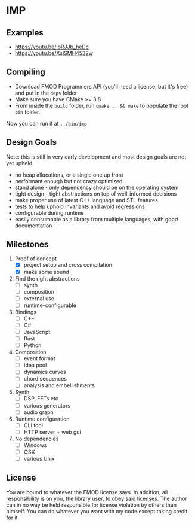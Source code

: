 # IMP

## Examples

- https://youtu.be/lbRJJb_heDc
- https://youtu.be/XslSMH4532w

## Compiling

- Download FMOD Programmers API (you'll need a license, but it's free) and put in the `deps` folder
- Make sure you have CMake >= 3.8
- From inside the `build` folder, run `cmake .. && make` to populate the root `bin` folder.

Now you can run it at `../bin/imp`

## Design Goals

Note: this is still in very early development and most design goals are not yet upheld.

- no heap allocations, or a single one up front
- performant enough but not crazy optimized
- stand alone - only dependency should be on the operating system
- tight design - tight abstractions on top of well-informed decisions
- make proper use of latest C++ language and STL features
- tests to help uphold invariants and avoid regressions
- configurable during runtime
- easily consumable as a library from multiple languages, with good documentation

## Milestones

1. Proof of concept
    - [x] project setup and cross compilation
    - [x] make some sound
1. Find the right abstractions
    - [ ] synth
    - [ ] composition
    - [ ] external use
    - [ ] runtime-configurable
1. Bindings
    - [ ] C++
    - [ ] C#
    - [ ] JavaScript
    - [ ] Rust
    - [ ] Python
1. Composition
    - [ ] event format
    - [ ] idea pool
    - [ ] dynamics curves
    - [ ] chord sequences
    - [ ] analysis and embellishments
1. Synth
    - [ ] DSP, FFTs etc
    - [ ] various generators
    - [ ] audio graph
1. Runtime configuration
    - [ ] CLI tool
    - [ ] HTTP server + web gui
1. No dependencies
    - [ ] Windows
    - [ ] OSX
    - [ ] various Unix

## License

You are bound to whatever the FMOD license says.
In addition, all responsibility is on you, the library user, to obey said licenses.
The author can in no way be held responsible for license violation by others than himself.
You can do whatever you want with my code except taking credit for it.
